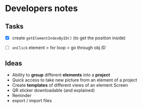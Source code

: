 # Developers notes

## Tasks
- [x] create `getElementIndexByID()`  (to get the position inside)
- [ ] `onClick` element > for loop > go through obj ID


## Ideas

- Ability to **group** different **elements** into a **project**
- Quick access to take new picture from an element of a project
- Create **templates** of different views of an element Screen
- QR sticker downloadable (and explained)
- Reminder
- export / import files

